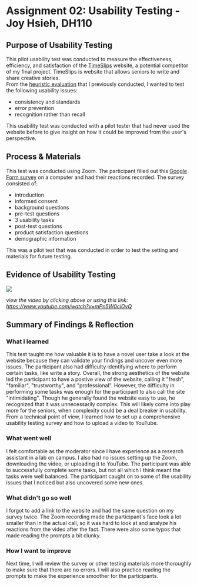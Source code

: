 # Assignment 02: Usability Testing - Joy Hsieh, DH110
## Purpose of Usability Testing
This pilot usability test was conducted to measure the effectiveness, efficiency, and satisfaction of the [TimeSlips](http://timeslips.org) website, a potential competitor of my final project.  TimeSlips is website that allows seniors to write and share creative stories.  
From the [heuristic evaluation](https://github.com/JoyHsieh/DH110-JoyHsieh-Assignment01) that I previously conducted, I wanted to test the following usability issues:
* consistency and standards
* error prevention
* recognition rather than recall  

This usability test was conducted with a pilot tester that had never used the website before to give insight on how it could be improved from the user's perspective.
## Process & Materials
This test was conducted using Zoom. The participant filled out this [Google Form survey](https://forms.gle/pEV1z25oqj9KdQSY8) on a computer and had their reactions recorded. The survey consisted of:
* introduction
* informed consent
* background questions
* pre-test questions
* 3 usability tasks
* post-test questions
* product satisfaction questions
* demographic information

This was a pilot test that was conducted in order to test the setting and materials for future testing.
## Evidence of Usability Testing
[![](http://img.youtube.com/vi/mPn5W0ciOvQ/0.jpg)](http://www.youtube.com/watch?v=mPn5W0ciOvQ "")

_view the video by clicking above or using this link: https://www.youtube.com/watch?v=mPn5W0ciOvQ_
## Summary of Findings & Reflection
### What I learned
This test taught me how valuable it is to have a novel user take a look at the website because they can validate your findings and uncover even more issues. The participant also had difficulty identifying where to perform certain tasks, like write a story. Overall, the strong aesthetics of the website led the participant to have a postive view of the website, calling it "fresh", "familiar", "trustworthy", and "professional". However, the difficulty in performing some tasks was enough for the participant to also call the site "intimidating". Though he generally found the website easy to use, he recognized that it was unnecessarily complex. This will likely come into play more for the seniors, when complexity could be a deal breaker in usability. From a technical point of view, I learned how to set up a comprehensive usability testing survey and how to upload a video to YouTube.
### What went well
I felt comfortable as the moderator since I have experience as a research assistant in a lab on campus. I also had no issues setting up the Zoom, downloading the video, or uploading it to YouTube. The participant was able to successfully complete some tasks, but not all which I think meant the tasks were well balanced. The participant caught on to some of the usability issues that I noticed but also uncovered some new ones.
### What didn't go so well
I forgot to add a link to the website and had the same question on my survey twice. The Zoom recording made the participant's face look a lot smaller than in the actual call, so it was hard to look at and analyze his reactions from the video after the fact. There were also some typos that made reading the prompts a bit clunky.
### How I want to improve
Next time, I will review the survey or other testing materials more thoroughly to make sure that there are no errors. I will also practice reading the prompts to make the experience smoother for the participants.
